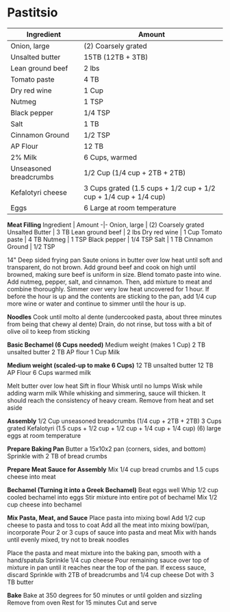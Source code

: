 Pastitsio
=========

Ingredient | Amount
-|-
Onion, large | (2) Coarsely grated
Unsalted butter | 15TB (12TB + 3TB)
Lean ground beef | 2 lbs
Tomato paste | 4 TB
Dry red wine | 1 Cup
Nutmeg | 1 TSP
Black pepper | 1/4 TSP
Salt | 1 TB
Cinnamon Ground | 1/2 TSP
AP Flour | 12 TB
2% Milk | 6 Cups, warmed
Unseasoned breadcrumbs | 1/2 Cup (1/4 cup + 2TB + 2TB)
Kefalotyri cheese | 3 Cups grated  (1.5 cups + 1/2 cup + 1/2 cup + 1/4 cup + 1/4 cup)
Eggs | 6 Large at room temperature

**Meat Filling**
Ingredient | Amount
-|-
Onion, large | (2) Coarsely grated
Unsalted Butter | 3 TB
Lean ground beef | 2 lbs
Dry red wine | 1 Cup
Tomato paste | 4 TB
Nutmeg | 1 TSP
Black pepper | 1/4 TSP
Salt | 1 TB
Cinnamon Ground | 1/2 TSP

14" Deep sided frying pan
Saute onions in butter over low heat until soft and transparent, do not brown.
Add ground beef and cook on high until browned, making sure beef is uniform in size.
Blend tomato paste into wine. Add nutmeg, pepper, salt, and cinnamon. Then, add mixture to meat and combine thoroughly.
Simmer over very low heat uncovered for 1 hour. If before the hour is up and the contents are sticking to the pan, add 1/4 cup more wine or water and continue to simmer until the hour is up.

**Noodles**
Cook until molto al dente (undercooked pasta, about three minutes from being that chewy al dente)
Drain, do not rinse, but toss with a bit of olive oil to keep from sticking

**Basic Bechamel (6 Cups needed)**
Medium weight (makes 1 Cup)
2 TB unsalted butter
2 TB AP flour
1 Cup Milk

**Medium weight (scaled-up to make 6 Cups)**
12 TB unsalted butter
12 TB AP Flour
6 Cups warmed milk

Melt butter over low heat
Sift in flour
Whisk until no lumps
Wisk while adding warm milk
While whisking and simmering, sauce will thicken. It should reach the consistency of heavy cream.
Remove from heat and set aside

**Assembly**
1/2 Cup unseasoned breadcrumbs (1/4 cup + 2TB + 2TB)
3 Cups grated Kefalotyri (1.5 cups + 1/2 cup + 1/2 cup + 1/4 cup + 1/4 cup)
(6) large eggs at room temperature

**Prepare Baking Pan**
Butter a 15x10x2 pan (corners, sides, and bottom)
Sprinkle with 2 TB of bread crumbs

**Prepare Meat Sauce for Assembly**
Mix 1/4 cup bread crumbs and 1.5 cups cheese into meat

**Bechamel (Turning it into a Greek Bechamel)**
Beat eggs well
Whip 1/2 cup cooled bechamel into eggs
Stir mixture into entire pot of bechamel
Mix 1/2 cup cheese into bechamel

**Mix Pasta, Meat, and Sauce**
Place pasta into mixing bowl
Add 1/2 cup cheese to pasta and toss to coat
Add all the meat into mixing bowl/pan, incorporate
Pour 2 or 3 cups of sauce into pasta and meat
Mix with hands until evenly mixed, try not to break noodles

Place the pasta and meat mixture into the baking pan, smooth with a hand/spatula
Sprinkle 1/4 cup cheese
Pour remaining sauce over top of mixture in pan until it reaches near the top of the pan. If excess sauce, discard
Sprinkle with 2TB of breadcrumbs and 1/4 cup cheese
Dot with 3 TB butter

**Bake**
Bake at 350 degrees for 50 minutes or until golden and sizzling
Remove from oven
Rest for 15 minutes
Cut and serve
